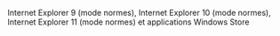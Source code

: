 Internet Explorer 9 \(mode normes\), Internet Explorer 10 \(mode normes\), Internet Explorer 11 \(mode normes\) et applications Windows Store